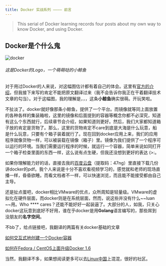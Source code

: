 ```yaml
---
title: Docker 实战系列 ———— 前言
---
```


>  This serial of Docker learning records four posts about my own way to know Docker, and using Docker.

## Docker是个什么鬼 ##

![docker](https://github.com/wi-cuckoo/BlogData/blob/master/images/docker.jpg?raw=true)

###### 这是Docker的Logo，一个萌萌哒的小鲸鱼 ######

对于用过Docker的人来说，对这幅图估计都有着自己的体会。这里有[官方的介绍](https://docs.docker.com/)，但我接下来写的肯定不能把原文翻译过来（我不会告诉你我正在干着翻译技术文章的勾当）。对于这幅图，我的理解是，，，这条**小鲸鱼**确实很萌。开玩笑啦。

不扯淡了。docker就好像那条小鲸鱼，提供了一个平台。而镜像就等同上面放置的各种各样的集装箱啦，这里的镜像和后面提到的容器等概念你都不必深究，知道有这么个东西就行，后续章节会介绍，如果知道则更好。然后，我们大家都知道箱子放的肯定是货物了。那么，这里的货物肯定不care到底是大海是什么玩意，船是什么玩意，只要有个箱子装着就行了。现在回到docker应用上来，我们的应用程序就像货物一样，可以被装载在镜像（箱子）里。镜像为我们提供了一个程序可以运行的环境。当我们需要运行程序的时候，就运行一个容器，简单来说如同打开一个箱子检查里面的东西一样，这么说有点生硬，但我还没想到更好的表达 (>:。

如果你理解能力好的话，直接去我的[百度云盘](http://pan.baidu.com/s/1qWmgPWw)（提取码：47ng）里直接下载几份讲docker的pdf。我个人来说是十分不喜欢看视频学习的，感觉就和老师的现场直播一样，昏昏欲睡。而看文档者不一样，可以快速浏览，而且能不能接受都由自己主导。

还是扯点蛋吧，docker相比VMware的优点，众所周知是轻量级。VMware的虚拟化在硬件层面，而docker则是在系统层面，然而，说这些并没有什么~~luan
~~用。Who \*\*** cares？还能不能好好一起装逼了。大部分的人，如我，只关心docker这玩意到底好不好用，谁在乎docker是用**Golang**语言编写的，那些屌到没朋友的**名字空间**。

不bb了，给点链接吧，我翻译的两篇有关docker基础的文章

[如何交互式地创建一个Docker容器](http://linux.cn/article-5484-1.html)

[如何在Fedora / CentOS上面升级Docker 1.6](http://linux.cn/article-5488-1.html)

当然，我翻译不多，如果想阅读更多可以去[Linux中国](http://linux.cn/)上混混，很好的社区。
